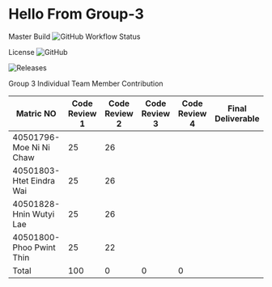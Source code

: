 # Hello From Group-3 
Master Build  ![GitHub Workflow Status](https://img.shields.io/github/workflow/status/moeni12/Group3/A%20workflow%20for%20my%20group3%20App/master)

License ![GitHub](https://img.shields.io/github/license/moeni12/Group3)

![Releases](https://img.shields.io/github/release/moeni12/Group3)

Group 3 Individual Team Member Contribution 

  <table>
    <thead>
      <tr>
        <th>Matric NO</th>
        <th>Code Review 1</th>
        <th>Code Review 2</th>
        <th>Code Review 3</th>
        <th>Code Review 4</th>
         <th>Final Deliverable </th>
      </tr>
    </thead>
    <tbody>
        <tr>
            <td>40501796-Moe Ni Ni Chaw </td>
            <td>25</td>
            <td>26</td>
            <td></td>
            <td></td>
            <td></td>
        </tr>
        <tr>
            <td>40501803-Htet Eindra Wai</td>
            <td>25</td>
            <td>26</td>
            <td></td>
             <td></td>
            <td></td>
        </tr>
         <tr>
            <td> 40501828- Hnin Wutyi Lae</td>
            <td>25</td>
            <td>26</td>
            <td></td>
             <td></td>
            <td></td>
        </tr>
        <tr>
            <td> 40501800- Phoo Pwint Thin</td>
            <td>25</td>
            <td>22</td>
            <td></td>
             <td></td>
            <td></td>
        </tr>
        <tr>
        <td> Total</td>
        <td> 100 </td>
         <td> 0 </td>
          <td> 0 </td>
          <td> 0 </td>
        <td></td>
        </tr>
    </tbody>
  </table>
